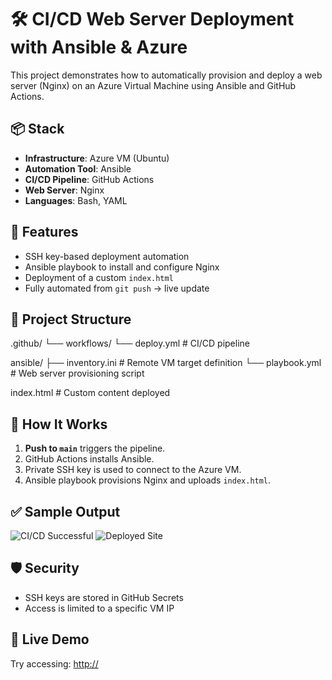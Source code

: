 # 🛠️ CI/CD Web Server Deployment with Ansible & Azure

This project demonstrates how to automatically provision and deploy a web server (Nginx) on an Azure Virtual Machine using Ansible and GitHub Actions.

## 📦 Stack

- **Infrastructure**: Azure VM (Ubuntu)
- **Automation Tool**: Ansible
- **CI/CD Pipeline**: GitHub Actions
- **Web Server**: Nginx
- **Languages**: Bash, YAML

## 🚀 Features

- SSH key-based deployment automation
- Ansible playbook to install and configure Nginx
- Deployment of a custom `index.html`
- Fully automated from `git push` → live update

## 📁 Project Structure
.github/
└── workflows/
└── deploy.yml # CI/CD pipeline

ansible/
├── inventory.ini # Remote VM target definition
└── playbook.yml # Web server provisioning script

index.html # Custom content deployed


## 🧪 How It Works

1. **Push to `main`** triggers the pipeline.
2. GitHub Actions installs Ansible.
3. Private SSH key is used to connect to the Azure VM.
4. Ansible playbook provisions Nginx and uploads `index.html`.

## ✅ Sample Output

![CI/CD Successful](screenshots/github-actions-success.png)
![Deployed Site](screenshots/deployed-site.png)

## 🛡️ Security

- SSH keys are stored in GitHub Secrets
- Access is limited to a specific VM IP

## 🔗 Live Demo

Try accessing: [http://<your-VM-IP>](http://<your-VM-IP>)



